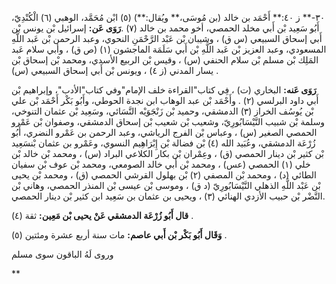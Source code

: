 ٣٠-** ز ٤٠:** أَحْمَد بن خالد (بن مُوسَى،** ويُقال:**) (٥) ابْن مُحَمَّد، الوهبي (٦) الْكُنْدِيّ، أَبُو سَعِيد بْن أَبي مخلد الحمصي، أخو محمد بن خالد (٧) .**رَوَى عَن:** إسرائيل بْن يونس بْن أَبي إسحاق السبيعي (س ق) ، وشيبان بْن عَبْد الرَّحْمَنِ النحوي، وعبد الرحمن بْن عَبد اللَّهِ المسعودي، وعبد العزيز بْن عَبد اللَّهِ بْن أَبي سَلَمَة الماجشون (١) (ص ق) ، وأبي سلام عَبد المَلِك بْن مسلم بْن سلام الحنفي (س) ، وقيس بْن الربيع الأسدي، ومحمد بْن إسحاق بْن يسار المدني (ز ٤) ، ويونس بْن أَبي إسحاق السبيعي (س) .

**رَوَى عَنه:** البخاري (ت) ، فِي كتاب"القراءة خلف الإمام"وفي كتاب"الأدب"، وإبراهيم بْن أَبي داود البرلسي (٢) . وأَحْمَد بْن عبد الوهاب ابن نجدة الحوطي، وأَبُو بَكْر أَحْمَد بْن علي بْن يُوسُف الخراز (٣) الدمشقي، وحميد بْن زَنْجَوَيْه النَّسَائي، وسَعِيد بْن عثمان التنوخي، وسلمة بْن شبيب النَّيْسَابُورِيّ، وشعيب بْن شعيب بْن إسحاق الدمشقي، وصفوان بْن عَمْرو الحمصي الصغير (س) ، وعباس بْن الفرج الرياشي، وعبد الرحمن بن عَمْرو النضري، أَبُو زُرْعَة الدمشقي، وعُبَيد الله (٤) بْن فضالة بْن إِبْرَاهِيم النسوي، وعَمْرو بن عثمان بْنسَعِيد بْن كثير بْن دينار الحمصي (ق) ، وعِمْران بْن بكار الكلاعي البراد (س) ، ومحمد بْن خالد بْن خلي (١) الحمصي (عس) ، ومحمد بْن أَبي خالد الصومعي، ومحمد بْن عوف بْن سفيان الطائي (د) ، ومحمد بْن المصفي (٢) بْن بهلول القرشي الحمصي (ق) ، ومحمد بْن يحيى بْن عَبْد اللَّهِ الذهلي النَّيْسَابُورِيّ (د ق) ، وموسى بْن عيسى بْن المنذر الحمصي، وهاني بْن النَّضْر بْن حبيب الأزدي الهنائي (٣) ، ويحيى بن عثمان بن سَعِيد ابن كثير بْن دينار الحمصي.

**قال أَبُو زُرْعَة الدمشقي عَنْ يحيى بْن مَعِين:** ثقة (٤) .

**وَقَال أَبُو بَكْر بْن أَبي عاصم:** مات سنة أربع عشرة ومئتين (٥) .

وروى لَهُ الباقون سوى مسلم

**